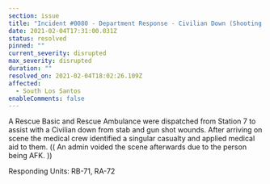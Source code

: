 ```yaml
---
section: issue
title: "Incident #0080 - Department Response - Civilian Down (Shooting / Stabbing)"
date: 2021-02-04T17:31:00.031Z
status: resolved
pinned: ""
current_severity: disrupted
max_severity: disrupted
duration: ""
resolved_on: 2021-02-04T18:02:26.109Z
affected:
  - South Los Santos
enableComments: false
---
```

A Rescue Basic and Rescue Ambulance were dispatched from Station 7 to assist with a Civilian down from stab and gun shot wounds. After arriving on scene the medical crew identified a singular casualty and applied medical aid to them. (( An admin voided the scene afterwards due to the person being AFK. ))

Responding Units: RB-71, RA-72